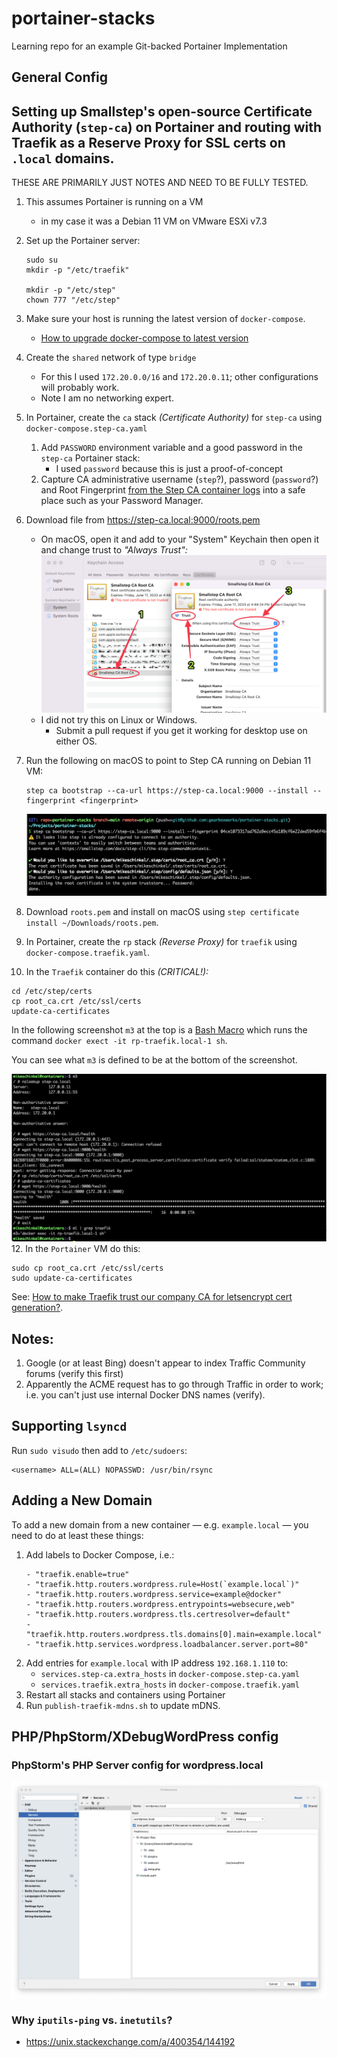 # portainer-stacks
Learning repo for an example Git-backed Portainer Implementation

## General Config


## Setting up Smallstep's open-source Certificate Authority (`step-ca`) on Portainer and routing with Traefik as a Reserve Proxy for SSL certs on `.local` domains.

THESE ARE PRIMARILY JUST NOTES AND NEED TO BE FULLY TESTED.


1. This assumes Portainer is running on a VM 
   * in my case it was a Debian 11 VM on VMware ESXi v7.3
 
2. Set up the Portainer server:
   ```
   sudo su
   mkdir -p "/etc/traefik"
   
   mkdir -p "/etc/step"
   chown 777 "/etc/step"
   ```
3. Make sure your host is running the latest version of `docker-compose`. 
   * [How to upgrade docker-compose to latest version](https://stackoverflow.com/questions/49839028/how-to-upgrade-docker-compose-to-latest-version)

4. Create the `shared` network of type `bridge` 
   * For this I used `172.20.0.0/16` and  `172.20.0.11`; other configurations will probably work.
   * Note I am no networking expert.

5. In Portainer, create the `ca` stack _(Certificate Authority)_ for `step-ca` using `docker-compose.step-ca.yaml`
    1. Add `PASSWORD` environment variable and a good password in the `step-ca` Portainer stack:
       * I used `password` because this is just a proof-of-concept 
    2. Capture CA administrative username (`step`?), password (`password`?) and Root Fingerprint [from the Step CA container logs](https://youtu.be/COuqmqvCVEc?t=89) into a safe place such as your Password Manager.
   
6. Download file from https://step-ca.local:9000/roots.pem 
   * On macOS, open it and add to your "System" Keychain then open it and change trust to _"Always Trust":_
     ![](assets/macos-trust-cert-in-keychain.png)
   * I did not try this on Linux or Windows.
     * Submit a pull request if you get it working for desktop use on either OS. 

7. Run the following on macOS to point to Step CA running on Debian 11 VM:
   ```shell
   step ca bootstrap --ca-url https://step-ca.local:9000 --install --fingerprint <fingerprint>
   ```
   ![](assets/step-ca-bootstrap.png)

8. Download `roots.pem` and install on macOS using `step certificate install ~/Downloads/roots.pem`.

9. In Portainer, create the `rp` stack _(Reverse Proxy)_ for `traefik` using `docker-compose.traefik.yaml`.

10. In the `Traefik` container do this _(CRITICAL!):_
   ```
   cd /etc/step/certs
   cp root_ca.crt /etc/ssl/certs
   update-ca-certificates
 ```
In the following screenshot `m3` at the top is a [Bash Macro](https://github.com/mikeschinkel/bash-macros) which runs the command `docker exect -it rp-traefik.local-1 sh`. 

You can see what `m3` is defined to be at the bottom of the screenshot.

![](assets/update-ca-certificates.png)
12. In the `Portainer` VM do this:
   ```
   sudo cp root_ca.crt /etc/ssl/certs
   sudo update-ca-certificates
  ```

See: [How to make Traefik trust our company CA for letsencrypt cert generation?](https://stackoverflow.com/questions/66154279/how-to-make-traefik-trust-our-company-ca-for-letsencrypt-cert-generation).


## Notes:
1. Google (or at least Bing) doesn't appear to index Traffic Community forums (verify this first)
2. Apparently the ACME request has to go through Traffic in order to work; i.e. you can't just use internal Docker DNS names (verify).

## Supporting `lsyncd`

Run `sudo visudo` then add to `/etc/sudoers`:
```
<username> ALL=(ALL) NOPASSWD: /usr/bin/rsync
```

## Adding a New Domain
To add a new domain from a new container — e.g. `example.local` — you need to do at least these things:

 1. Add labels to Docker Compose, i.e.:
    ```
    - "traefik.enable=true"
    - "traefik.http.routers.wordpress.rule=Host(`example.local`)"
    - "traefik.http.routers.wordpress.service=example@docker"
    - "traefik.http.routers.wordpress.entrypoints=websecure,web"
    - "traefik.http.routers.wordpress.tls.certresolver=default"
    - "traefik.http.routers.wordpress.tls.domains[0].main=example.local"
    - "traefik.http.services.wordpress.loadbalancer.server.port=80"
    ```
 2. Add entries for `example.local` with IP address `192.168.1.110` to:
    - `services.step-ca.extra_hosts` in `docker-compose.step-ca.yaml`
    - `services.traefik.extra_hosts` in `docker-compose.traefik.yaml`
 3. Restart all stacks and containers using Portainer
 4. Run `publish-traefik-mdns.sh` to update mDNS.


## PHP/PhpStorm/XDebugWordPress config

### PhpStorm's PHP Server config for wordpress.local

![PhpStorm's PHP Server config for wordpress.local](assets/phpstorm-php-servers-config.png)


### Why `iputils-ping` vs. `inetutils`?
- https://unix.stackexchange.com/a/400354/144192

